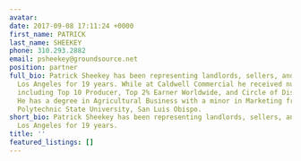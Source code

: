 ```yaml
---
avatar:
date: 2017-09-08 17:11:24 +0000
first_name: PATRICK
last_name: SHEEKEY
phone: 310.293.2882
email: psheekey@groundsource.net
position: partner
full_bio: Patrick Sheekey has been representing landlords, sellers, and buyers in
  Los Angeles for 19 years. While at Caldwell Commercial he received numerous awards
  including Top 10 Producer, Top 2% Earner Worldwide, and Circle of Distinction Bronze.
  He has a degree in Agricultural Business with a minor in Marketing from California
  Polytechnic State University, San Luis Obispo.
short_bio: Patrick Sheekey has been representing landlords, sellers, and buyers in
  Los Angeles for 19 years.
title: ''
featured_listings: []
---
```

